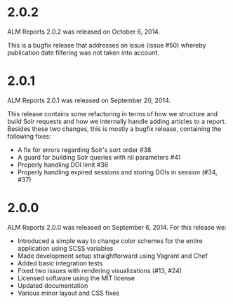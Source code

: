 # 2.0.2

ALM Reports 2.0.2 was released on October 6, 2014.

This is a bugfix release that addresses an issue (issue #50) whereby publication date filtering was not taken into account.

# 2.0.1

ALM Reports 2.0.1 was released on September 20, 2014.

This release contains some refactoring in terms of how we structure and build Solr requests and how we internally handle adding articles to a report. Besides these two changes, this is mostly a bugfix release, containing the following fixes:

- A fix for errors regarding Solr's sort order #38
- A guard for building Solr queries with nil parameters #41
- Properly handling DOI limit #36
- Properly handling expired sessions and storing DOIs in session (#34, #37)

# 2.0.0

ALM Reports 2.0.0 was released on September 6, 2014. For this release we:

- Introduced a simple way to change color schemes for the entire application using SCSS variables
- Made development setup straightforward using Vagrant and Chef
- Added basic integration tests
- Fixed two issues with rendering visualizations (#13, #24)
- Licensed software using the MIT license
- Updated documentation
- Various minor layout and CSS fixes
